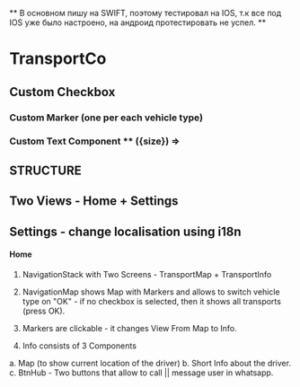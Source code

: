 ** В основном пишу на SWIFT, поэтому тестировал на IOS, т.к все под IOS уже было настроено, на андроид протестировать не успел. **

# TransportCo

## Custom Checkbox

### Custom Marker (one per each vehicle type)

### Custom Text Component \*\* ({size}) => <Text/>

## STRUCTURE

## Two Views - Home + Settings

## Settings - change localisation using i18n

#### Home

1. NavigationStack with Two Screens - TransportMap + TransportInfo
2. NavigationMap shows Map with Markers and allows to switch vehicle type on "OK" - if no checkbox is selected, then it shows all transports (press OK).
3. Markers are clickable - it changes View From Map to Info.

4. Info consists of 3 Components

a. Map (to show current location of the driver)
b. Short Info about the driver.
c. BtnHub - Two buttons that allow to call || message user in whatsapp.
